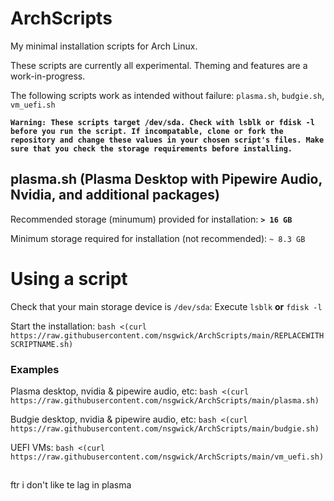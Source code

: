 # ArchScripts
My minimal installation scripts for Arch Linux.

These scripts are currently all experimental. Theming and features are a work-in-progress.

The following scripts work as intended without failure: `plasma.sh`, `budgie.sh`, `vm_uefi.sh`

**`Warning: These scripts target /dev/sda. Check with lsblk or fdisk -l before you run the script. If incompatable, clone or fork the repository and change these values in your chosen script's files. Make sure that you check the storage requirements before installing.`**

## plasma.sh (Plasma Desktop with Pipewire Audio, Nvidia, and additional packages)
Recommended storage (minumum) provided for installation: **`> 16 GB`**

Minimum storage required for installation (not recommended): `~ 8.3 GB`


# Using a script
Check that your main storage device is `/dev/sda`: Execute `lsblk` **or** `fdisk -l`

Start the installation: `bash <(curl https://raw.githubusercontent.com/nsgwick/ArchScripts/main/REPLACEWITHSCRIPTNAME.sh)`
### Examples
Plasma desktop, nvidia & pipewire audio, etc: `bash <(curl https://raw.githubusercontent.com/nsgwick/ArchScripts/main/plasma.sh)`

Budgie desktop, nvidia & pipewire audio, etc: `bash <(curl https://raw.githubusercontent.com/nsgwick/ArchScripts/main/budgie.sh)`

UEFI VMs: `bash <(curl https://raw.githubusercontent.com/nsgwick/ArchScripts/main/vm_uefi.sh)`

##

ftr i don't like te lag in plasma
